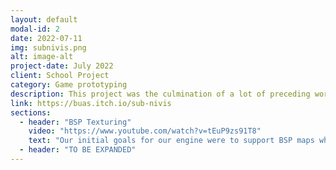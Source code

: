 ```yaml
---
layout: default
modal-id: 2
date: 2022-07-11
img: subnivis.png
alt: image-alt
project-date: July 2022
client: School Project
category: Game prototyping
description: This project was the culmination of a lot of preceding work during my second year at BUas. During quarters 1 and 3 we worked on creating our custom engine with a relatively small team, then in quarter 4 we expanded to 16 developers including artists and level designers. The engine is cross platform and runs on both PlayStation 4 and PC. During quarter 4, I was the Product Owner for the project, meaning that I had a lot of control over the direction of the project. I also worked as a gameplay programmer, writing the AI for the base enemies as well as features such as headshots.
link: https://buas.itch.io/sub-nivis
sections:
  - header: "BSP Texturing"
    video: "https://www.youtube.com/watch?v=tEuP9zs91T8"
    text: "Our initial goals for our engine were to support BSP maps which is the format used by Quake, as it allowed us to leverage the capabilities of Quake level editors. A teammate of mine set up parsing for BSPs then by looking through old Quake source code and wikis I was able to use the Quake colour palette to correctly parse and load the textures for the environment and map them to the parsed BSP data."
  - header: "TO BE EXPANDED"
---
```

